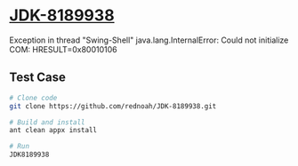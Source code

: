 # [JDK-8189938](https://bugs.openjdk.java.net/browse/JDK-8189938)
Exception in thread "Swing-Shell" java.lang.InternalError: Could not initialize COM: HRESULT=0x80010106

## Test Case

```bash
# Clone code
git clone https://github.com/rednoah/JDK-8189938.git
```

```bash
# Build and install
ant clean appx install
```

```bash
# Run
JDK8189938
```

